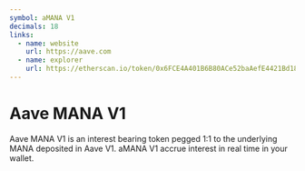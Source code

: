 ```yaml
---
symbol: aMANA V1
decimals: 18
links:
  - name: website
    url: https://aave.com
  - name: explorer
    url: https://etherscan.io/token/0x6FCE4A401B6B80ACe52baAefE4421Bd188e76F6f
---
```


# Aave MANA V1

Aave MANA V1 is an interest bearing token pegged 1:1 to the underlying MANA deposited in Aave V1. aMANA V1 accrue interest in real time in your wallet.
